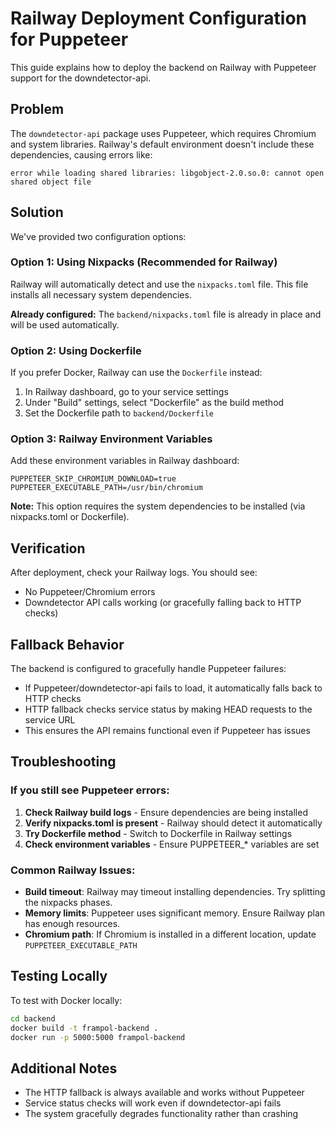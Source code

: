 # Railway Deployment Configuration for Puppeteer

This guide explains how to deploy the backend on Railway with Puppeteer support for the downdetector-api.

## Problem

The `downdetector-api` package uses Puppeteer, which requires Chromium and system libraries. Railway's default environment doesn't include these dependencies, causing errors like:

```
error while loading shared libraries: libgobject-2.0.so.0: cannot open shared object file
```

## Solution

We've provided two configuration options:

### Option 1: Using Nixpacks (Recommended for Railway)

Railway will automatically detect and use the `nixpacks.toml` file. This file installs all necessary system dependencies.

**Already configured:** The `backend/nixpacks.toml` file is already in place and will be used automatically.

### Option 2: Using Dockerfile

If you prefer Docker, Railway can use the `Dockerfile` instead:

1. In Railway dashboard, go to your service settings
2. Under "Build" settings, select "Dockerfile" as the build method
3. Set the Dockerfile path to `backend/Dockerfile`

### Option 3: Railway Environment Variables

Add these environment variables in Railway dashboard:

```
PUPPETEER_SKIP_CHROMIUM_DOWNLOAD=true
PUPPETEER_EXECUTABLE_PATH=/usr/bin/chromium
```

**Note:** This option requires the system dependencies to be installed (via nixpacks.toml or Dockerfile).

## Verification

After deployment, check your Railway logs. You should see:
- No Puppeteer/Chromium errors
- Downdetector API calls working (or gracefully falling back to HTTP checks)

## Fallback Behavior

The backend is configured to gracefully handle Puppeteer failures:
- If Puppeteer/downdetector-api fails to load, it automatically falls back to HTTP checks
- HTTP fallback checks service status by making HEAD requests to the service URL
- This ensures the API remains functional even if Puppeteer has issues

## Troubleshooting

### If you still see Puppeteer errors:

1. **Check Railway build logs** - Ensure dependencies are being installed
2. **Verify nixpacks.toml is present** - Railway should detect it automatically
3. **Try Dockerfile method** - Switch to Dockerfile in Railway settings
4. **Check environment variables** - Ensure PUPPETEER_* variables are set

### Common Railway Issues:

- **Build timeout**: Railway may timeout installing dependencies. Try splitting the nixpacks phases.
- **Memory limits**: Puppeteer uses significant memory. Ensure Railway plan has enough resources.
- **Chromium path**: If Chromium is installed in a different location, update `PUPPETEER_EXECUTABLE_PATH`

## Testing Locally

To test with Docker locally:

```bash
cd backend
docker build -t frampol-backend .
docker run -p 5000:5000 frampol-backend
```

## Additional Notes

- The HTTP fallback is always available and works without Puppeteer
- Service status checks will work even if downdetector-api fails
- The system gracefully degrades functionality rather than crashing
